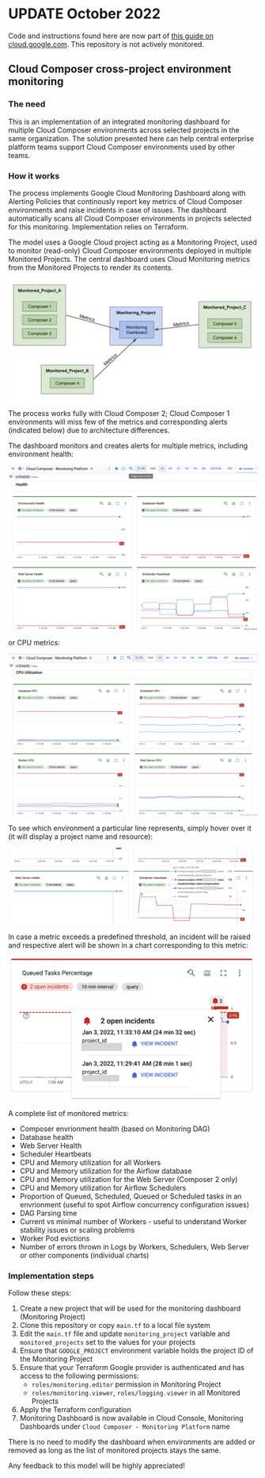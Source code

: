 # UPDATE October 2022
Code and instructions found here are now part of [this guide on cloud.google.com](https://cloud.google.com/composer/docs/terraform-cross-project-monitoring). This repository is not actively monitored. 

## Cloud Composer cross-project environment monitoring

### **The need**
This is an implementation of an integrated monitoring dashboard for multiple Cloud Composer environments across selected projects in the same organization. The solution presented here can help central enterprise platform teams support Cloud Composer environments used by other teams. 

### **How it works**
The process implements Google Cloud Monitoring Dashboard along with Alerting Policies that continously report key metrics of Cloud Composer environments and raise incidents in case of issues. The dashboard automatically scans all Cloud Composer environments in projects selected for this monitoring. Implementation relies on Terraform. 

The model uses a Google Cloud project acting as a Monitoring Project, used to monitor (read-only) Cloud Composer environments deployed in multiple Monitored Projects. The central dashboard uses Cloud Monitoring metrics from the Monitored Projects to render its contents. 

![flow](images/flow.png)

The process works fully with Cloud Composer 2; Cloud Composer 1 environments will miss few of the metrics and corresponding alerts (indicated below) due to architecture differences. 

The dashboard monitors and creates alerts for multiple metrics, including environment health:

![health](images/health.png)

or CPU metrics:

![cpu](images/cpu.png)

To see which environment a particular line represents, simply hover over it (it will display a project name and resource):

![cpu](images/hover.png)

In case a metric exceeds a predefined threshold, an incident will be raised and respective alert will be shown in a chart corresponding to this metric:

![cpu](images/incidents.png)


A complete list of monitored metrics:
- Composer envrionment health (based on Monitoring DAG)
- Database health
- Web Server Health
- Scheduler Heartbeats
- CPU and Memory utilization for all Workers
- CPU and Memory utilization for the Airflow database
- CPU and Memory utilization for the Web Server (Composer 2 only)
- CPU and Memory utilization for Airflow Schedulers
- Proportion of Queued, Scheduled, Queued or Scheduled tasks in an envrionment (useful to spot Airflow concurrency configuration issues)
- DAG Parsing time
- Current vs minimal number of Workers - useful to understand Worker stability issues or scaling problems
- Worker Pod evictions
- Number of errors thrown in Logs by Workers, Schedulers, Web Server or other components (individual charts)


### **Implementation steps**
Follow these steps:
1. Create a new project that will be used for the monitoring dashboard (Monitoring Project)
2. Clone this repository or copy `main.tf` to a local file system
3. Edit the `main.tf` file and update `monitoring_project` variable and `monitored_projects` set to the values for your projects
4. Ensure that `GOOGLE_PROJECT` environment variable holds the project ID of the Monitoring Project
5. Ensure that your Terraform Google provider is authenticated and has access to the following permissions:
      - `roles/monitoring.editor` permission in Monitoring Project
      - `roles/monitoring.viewer`, `roles/logging.viewer` in all Monitored Projects
7. Apply the Terraform configuration
8. Monitoring Dashboard is now available in Cloud Console, Monitoring Dashboards under `Cloud Composer - Monitoring Platform` name

There is no need to modify the dashboard when environments are added or removed as long as the list of monitored projects stays the same. 

Any feedback to this model will be highly appreciated!
